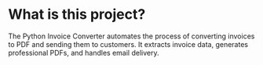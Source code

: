 # What is this project?

The Python Invoice Converter automates the process of converting invoices to PDF and sending them to customers. 
It extracts invoice data, generates professional PDFs, and handles email delivery.